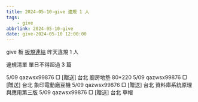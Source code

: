 ```yaml
---
title: 2024-05-10-give 違規 1 人
tags:
    - give
abbrlink: 2024-05-10-give
date: give-2024-05-10 12:00:00
---
```

give 板 [板規連結](https://www.ptt.cc/bbs/give/M.1612495900.A.C32.html)
昨天違規 1 人
<!-- more -->

違規清單
單日不得超過 3 篇

5/09 qazwsx99876 □ [贈送] 台北 廚房地墊 80*220
5/09 qazwsx99876 □ [贈送] 台北 象印電動磨豆機
5/09 qazwsx99876 □ [贈送] 台北 資料庫系統原理與應用第三版
5/09 qazwsx99876 □ [贈送] 台北 草帽